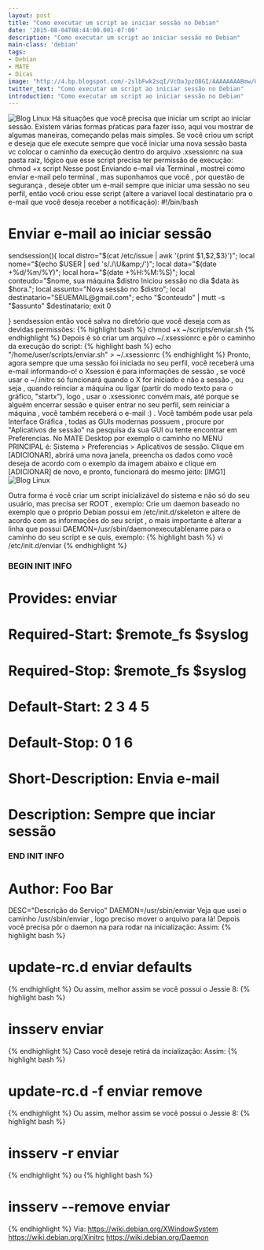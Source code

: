 ```yaml
---
layout: post
title: "Como executar um script ao iniciar sessão no Debian"
date: '2015-08-04T08:44:00.001-07:00'
description: "Como executar um script ao iniciar sessão no Debian"
main-class: 'debian'
tags:
- Debian
- MATE
- Dicas
image: "http://4.bp.blogspot.com/-2slbFwk2sqI/VcDaJpzO8GI/AAAAAAAABmw/U-lTIWISAM8/s72-c/xsession.jpg"
twitter_text: "Como executar um script ao iniciar sessão no Debian"
introduction: "Como executar um script ao iniciar sessão no Debian"
---
```

![Blog Linux](http://4.bp.blogspot.com/-2slbFwk2sqI/VcDaJpzO8GI/AAAAAAAABmw/U-lTIWISAM8/s400/xsession.jpg "Blog Linux")
Há situações que você precisa que iniciar um script ao iniciar sessão. Existem várias formas pŕaticas para fazer isso, aqui vou mostrar de algumas maneiras, começando pelas mais simples.
Se você criou um script e deseja que ele execute sempre que você iniciar uma nova sessão basta vc colocar o caminho da execução dentro do arquivo .xsessionrc na sua pasta raíz, lógico que esse script precisa ter permissão de execução: chmod +x script
Nesse post Enviando e-mail via Terminal , mostrei como enviar e-mail pelo terminal , mas suponhamos que você , por questão de segurança , deseje obter um e-mail sempre que iniciar uma sessão no seu perfil, então você criou esse script (altere a variavel local destinatario pra o e-mail que você deseja receber a notificação):
#!/bin/bash
# Enviar e-mail ao iniciar sessão
sendsession(){
 local distro="$(cat /etc/issue | awk '{print $1,$2,$3}')";
 local nome="$(echo $USER | sed 's/./\U&amp;/')";
 local data="$(date +%d/%m/%Y)";
 local hora="$(date +%H:%M:%S)";
 local conteudo="$nome, sua máquina $distro Iniciou sessão no dia $data às $hora.";
 local assunto="Nova sessão no $distro";
 local destinatario="SEUEMAIL@gmail.com";
 echo "$conteudo" | mutt -s "$assunto" $destinatario;
 exit 0
 
}
sendsession
então você salva no diretório que você deseja com as devidas permissões:
{% highlight bash %}
chmod +x ~/scripts/enviar.sh
{% endhighlight %}
Depois é só criar um arquivo ~/.xsessionrc e pôr o caminho da execução do script:
{% highlight bash %}
echo "/home/user/scripts/enviar.sh" > ~/.xsessionrc
{% endhighlight %}
Pronto, agora sempre que uma sessão foi iniciada no seu perfil, você receberá uma e-mail informando-o!
o Xsession é para informações de sessão , se você usar o ~/.initrc só funcionará quando o X for iniciado e não a sessão , ou seja , quando reinciar a máquina ou ligar (partir do modo texto para o gráfico, "startx"), logo , usar o .xsessionrc convém mais, até porque se alguém encerrar sessão e quiser entrar no seu perfil, sem reiniciar a máquina , você também receberá o e-mail :) .
Você também pode usar pela Interface Gráfica , todas as GUIs modernas possuem , procure por "Aplicativos de sessão" na pesquisa da sua GUI ou tente encontrar em Preferencias. No MATE Desktop por exemplo o caminho no MENU PRINCIPAL é:
Sistema > Preferencias > Aplicativos de sessão.
Clique em [ADICIONAR], abrirá uma nova janela, preencha os dados como você deseja de acordo com o exemplo da imagem abaixo e clique em [ADICIONAR] de novo, e pronto, funcionará do mesmo jeito:
   [IMG1] 
![Blog Linux](http://1.bp.blogspot.com/-k9MhRm-Y26w/VcDce4cj5YI/AAAAAAAABm8/kSEQukO0VzE/s640/Captura_de_tela.png "Blog Linux")
  
Outra forma é você criar um script inicializável do sistema e não só do seu usuário, mas precisa ser ROOT , exemplo:
Crie um daemon baseado no exemplo que o próprio Debian possui em /etc/init.d/skeleton e altere de acordo com as informações do seu script , o mais importante é alterar a linha que possui DAEMON=/usr/sbin/daemonexecutablename para o caminho do seu script e se quis, exemplo:
{% highlight bash %}
vi /etc/init.d/enviar
{% endhighlight %}
### BEGIN INIT INFO
# Provides: enviar
# Required-Start: $remote_fs $syslog
# Required-Stop: $remote_fs $syslog
# Default-Start: 2 3 4 5
# Default-Stop: 0 1 6
# Short-Description: Envia e-mail
# Description: Sempre que inciar sessão
### END INIT INFO
# Author: Foo Bar 
DESC="Descrição do Serviço"
DAEMON=/usr/sbin/enviar
Veja que usei o caminho /usr/sbin/enviar , logo preciso mover o arquivo para lá!
Depois você precisa pôr o daemon na para rodar na inicialização:
Assim:
{% highlight bash %}
# update-rc.d enviar defaults
{% endhighlight %}
Ou assim, melhor assim se você possui o Jessie 8:
{% highlight bash %}
# insserv enviar
{% endhighlight %}
Caso você deseje retirá da incialização:
Assim:
{% highlight bash %}
# update-rc.d -f enviar remove
{% endhighlight %}
Ou assim, melhor assim se você possui o Jessie 8:
{% highlight bash %}
# insserv -r enviar
{% endhighlight %}
ou
{% highlight bash %}
# insserv --remove enviar
{% endhighlight %}
Via:
https://wiki.debian.org/XWindowSystem
https://wiki.debian.org/Xinitrc
https://wiki.debian.org/Daemon
